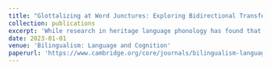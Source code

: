 ```yaml
---
title: "Glottalizing at Word Junctures: Exploring Bidirectional Transfer in Child and Adult Spanish Heritage Speakers."
collection: publications
excerpt: 'While research in heritage language phonology has found that transfer from the majority language can lead to divergent attainment in adult heritage language grammars, the extent to which language transfer develops during a heritage speaker's lifespan is understudied. To explore such cross-linguistic transfer, I examine the rate of glottalization between consonant-to-vowel sequences at word junctures produced by child and adult Spanish heritage speakers (i.e., HSs) in both languages. My results show that, in Spanish, child HSs produce greater rates of vowel-initial glottal phonation than their age-matched monolingually-raised Spanish counterparts, suggesting that the Spanish child HSs’ grammars are more permeable to transfer than those of the adult HSs. In English, child and adult HSs show similarly low rates of glottal phonation when compared to their age-matched monolingually-raised English speakers’ counterparts. The findings for English can be explained by either an account of transfer at the individual level or the community level.'
date: 2023-01-01
venue: 'Bilingualism: Language and Cognition'
paperurl: 'https://www.cambridge.org/core/journals/bilingualism-language-and-cognition/article/glottalizing-at-word-junctures-exploring-bidirectional-transfer-in-child-and-adult-spanish-heritage-speakers/A0EFAEBC7B352F8479AD79DCDA0F6622'
---
```

